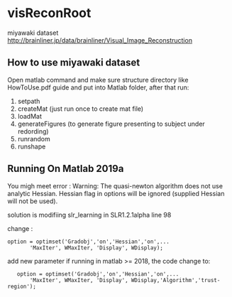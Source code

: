 # visReconRoot
miyawaki dataset 
http://brainliner.jp/data/brainliner/Visual_Image_Reconstruction
## How to use miyawaki dataset
Open matlab command and make sure structure directory like HowToUse.pdf guide and put into Matlab folder,
after that run:
1. setpath
2. createMat (just run once to create mat file)
3. loadMat
4. generateFigures (to generate figure presenting to subject under redording)
4. runrandom
5. runshape

## Running On Matlab 2019a
You migh meet error :
Warning: The quasi-newton algorithm does not use analytic Hessian. Hessian flag in
options will be ignored (supplied Hessian will not be used).

solution is modifiing slr_learning in SLR1.2.1alpha line 98

change :
```
option = optimset('Gradobj','on','Hessian','on',...
       'MaxIter', WMaxIter, 'Display', WDisplay);
```
add new parameter if running in matlab >= 2018, the code change to:
```
   option = optimset('Gradobj','on','Hessian','on',...
       'MaxIter', WMaxIter, 'Display', WDisplay,'Algorithm','trust-region');
```